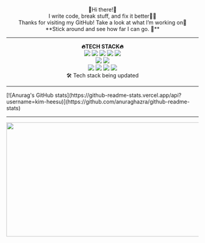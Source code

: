 <div align="center">
👋Hi there!👋<br>
I write code, break stuff, and fix it better🧑‍💻<br>
Thanks for visiting my GitHub! Take a look at what I’m working on👀<br>
**Stick around and see how far I can go. 🚀**
</div>
<hr>
<div align="center">
   <strong>🔥TECH STACK🔥</strong>
   <br>
   <img src="https://img.shields.io/badge/html5-%23E34F26.svg?style=for-the-badge&logo=html5&logoColor=white">
   <img src="https://img.shields.io/badge/css3-%231572B6.svg?style=for-the-badge&logo=css3&logoColor=white">
   <img src="https://img.shields.io/badge/jquery-%230769AD.svg?style=for-the-badge&logo=jquery&logoColor=white">
   <img src="https://img.shields.io/badge/javascript-%23323330.svg?style=for-the-badge&logo=javascript&logoColor=%23F7DF1E">
   <img src="https://img.shields.io/badge/typescript-%23007ACC.svg?style=for-the-badge&logo=typescript&logoColor=white">
   <br>
   <img src="https://img.shields.io/badge/vuejs-%2335495e.svg?style=for-the-badge&logo=vuedotjs&logoColor=%234FC08D">
   <img src="https://img.shields.io/badge/chart.js-F5788D.svg?style=for-the-badge&logo=chart.js&logoColor=white">
   <br>   
   <img src="https://img.shields.io/badge/react-%2320232a.svg?style=for-the-badge&logo=react&logoColor=%2361DAFB">
   <img src="https://img.shields.io/badge/React_Router-CA4245?style=for-the-badge&logo=react-router&logoColor=white">
   <img src="https://img.shields.io/badge/redux-%23593d88.svg?style=for-the-badge&logo=redux&logoColor=white">
   <img src="https://img.shields.io/badge/styled--components-DB7093?style=for-the-badge&logo=styled-components&logoColor=white">
   <br>
   🛠️ Tech stack being updated
</div>
<hr>
[![Anurag's GitHub stats](https://github-readme-stats.vercel.app/api?username=kim-heesu)](https://github.com/anuraghazra/github-readme-stats)
<hr>
<a href="https://www.gitanimals.org/en_US?utm_medium=image&utm_source=kim-heesu&utm_content=farm">
<img
  src="https://render.gitanimals.org/farms/kim-heesu"
  width="600"
  height="300"
/>
</a>




